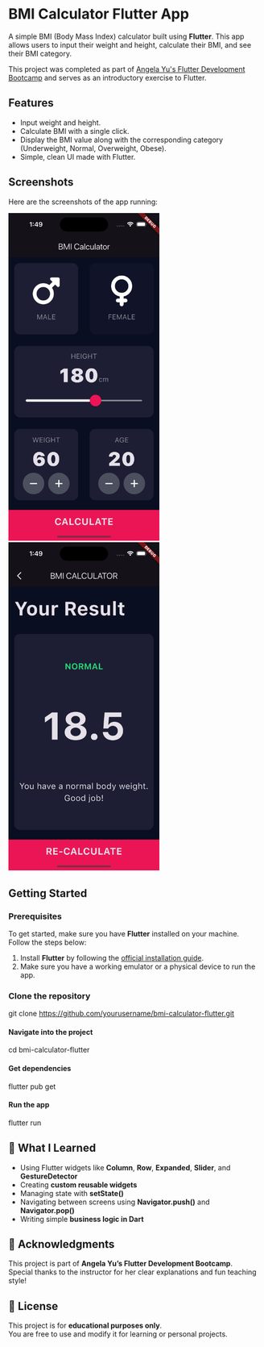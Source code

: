 # BMI Calculator Flutter App

A simple BMI (Body Mass Index) calculator built using **Flutter**. This app allows users to input their weight and height, calculate their BMI, and see their BMI category.

This project was completed as part of [Angela Yu's Flutter Development Bootcamp](https://www.udemy.com/course/flutter-bootcamp-with-dart/) and serves as an introductory exercise to Flutter.

## Features

- Input weight and height.
- Calculate BMI with a single click.
- Display the BMI value along with the corresponding category (Underweight, Normal, Overweight, Obese).
- Simple, clean UI made with Flutter.

## Screenshots

Here are the screenshots of the app running:

<p float="left">
  <img src="./screenshot1.png" alt="App Screenshot" width="300"/>
  <img src="./screenshot2.png" alt="App Screenshot" width="300"/>
</p>

## Getting Started

### Prerequisites

To get started, make sure you have **Flutter** installed on your machine. Follow the steps below:

1. Install **Flutter** by following the [official installation guide](https://flutter.dev/docs/get-started/install).
2. Make sure you have a working emulator or a physical device to run the app.

### Clone the repository
git clone https://github.com/yourusername/bmi-calculator-flutter.git

#### Navigate into the project
cd bmi-calculator-flutter

#### Get dependencies
flutter pub get

#### Run the app
flutter run



## 🎯 What I Learned
- Using Flutter widgets like **Column**, **Row**, **Expanded**, **Slider**, and **GestureDetector**  
- Creating **custom reusable widgets**  
- Managing state with **setState()**  
- Navigating between screens using **Navigator.push()** and **Navigator.pop()**  
- Writing simple **business logic in Dart**  


## 🙌 Acknowledgments
This project is part of **Angela Yu’s Flutter Development Bootcamp**.  
Special thanks to the instructor for her clear explanations and fun teaching style!


## 📜 License
This project is for **educational purposes only**.  
You are free to use and modify it for learning or personal projects.

